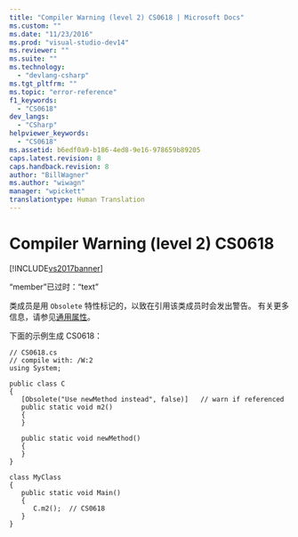 ```yaml
---
title: "Compiler Warning (level 2) CS0618 | Microsoft Docs"
ms.custom: ""
ms.date: "11/23/2016"
ms.prod: "visual-studio-dev14"
ms.reviewer: ""
ms.suite: ""
ms.technology: 
  - "devlang-csharp"
ms.tgt_pltfrm: ""
ms.topic: "error-reference"
f1_keywords: 
  - "CS0618"
dev_langs: 
  - "CSharp"
helpviewer_keywords: 
  - "CS0618"
ms.assetid: b6edf0a9-b186-4ed8-9e16-978659b89205
caps.latest.revision: 8
caps.handback.revision: 8
author: "BillWagner"
ms.author: "wiwagn"
manager: "wpickett"
translationtype: Human Translation
---
```

# Compiler Warning (level 2) CS0618
[!INCLUDE[vs2017banner](../../../csharp/includes/vs2017banner.md)]

“member”已过时：“text”  
  
 类成员是用 `Obsolete` 特性标记的，以致在引用该类成员时会发出警告。  有关更多信息，请参见[通用属性](../Topic/Common%20Attributes%20\(C%23%20and%20Visual%20Basic\).md)。  
  
 下面的示例生成 CS0618：  
  
```  
// CS0618.cs  
// compile with: /W:2  
using System;  
  
public class C  
{  
   [Obsolete("Use newMethod instead", false)]   // warn if referenced  
   public static void m2()  
   {  
   }  
  
   public static void newMethod()  
   {  
   }  
}  
  
class MyClass  
{  
   public static void Main()  
   {  
      C.m2();  // CS0618  
   }  
}  
```